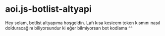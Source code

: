 # aoi.js-botlist-altyapi
Hey selam, botlist altyapıma hoşgeldin.
Lafı kısa kesicem token kısmını nasıl dolduracağını biliyorsundur ki eğer bilmiyorsan bot kodlama ^^

